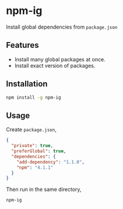 # npm-ig

Install global dependencies from `package.json`

## Features

* Install many global packages at once.
* Install exact version of packages.

## Installation

```sh
npm install -g npm-ig
```

## Usage

Create `package.json`,

```json
{
  "private": true,
  "preferGlobal": true,
  "dependencies": {
    "add-dependency": "1.1.0",
    "npm": "4.1.1"
  }
}
```

Then run in the same directory,

```sh
npm-ig
```
